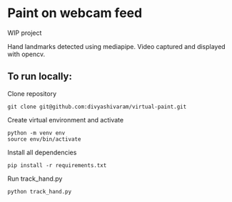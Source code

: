# Paint on webcam feed

WIP project

Hand landmarks detected using mediapipe. Video captured and displayed with opencv.

## To run locally:

Clone repository

```
git clone git@github.com:divyashivaram/virtual-paint.git
```

Create virtual environment and activate

```
python -m venv env
source env/bin/activate
```

Install all dependencies

```
pip install -r requirements.txt
```

Run track_hand.py

```
python track_hand.py
```
